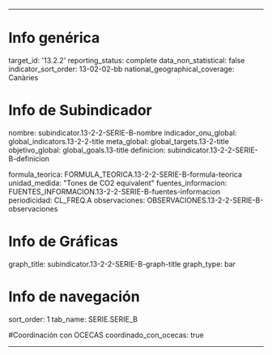 ---

# Info genérica
target_id: '13.2.2'
reporting_status: complete
data_non_statistical: false
indicator_sort_order: 13-02-02-bb
national_geographical_coverage: Canàries

# Info de Subindicador
nombre: subindicator.13-2-2-SERIE-B-nombre
indicador_onu_global: global_indicators.13-2-2-title
meta_global: global_targets.13-2-title
objetivo_global: global_goals.13-title
definicion: subindicator.13-2-2-SERIE-B-definicion

formula_teorica: FORMULA_TEORICA.13-2-2-SERIE-B-formula-teorica
unidad_medida: "Tones de CO2 equivalent"
fuentes_informacion: FUENTES_INFORMACION.13-2-2-SERIE-B-fuentes-informacion
periodicidad: CL_FREQ.A
observaciones: OBSERVACIONES.13-2-2-SERIE-B-observaciones
# Info de Gráficas
graph_title: subindicator.13-2-2-SERIE-B-graph-title
graph_type: bar

# Info de navegación
sort_order: 1
tab_name: SERIE.SERIE_B

#Coordinación con OCECAS
coordinado_con_ocecas: true

---